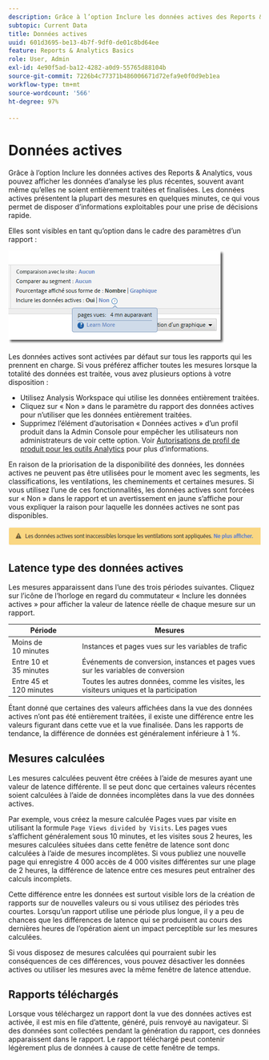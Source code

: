 ```yaml
---
description: Grâce à l’option Inclure les données actives des Reports & Analytics, vous pouvez afficher les données d’analyse les plus récentes, souvent avant même qu’elles ne soient entièrement traitées et finalisées. Les données actives présentent la plupart des mesures en quelques minutes, ce qui vous permet de disposer d’informations exploitables pour une prise de décisions rapide.
subtopic: Current Data
title: Données actives
uuid: 601d3695-be13-4b7f-9df0-de01c8bd64ee
feature: Reports & Analytics Basics
role: User, Admin
exl-id: 4e90f5ad-ba12-4282-a0d9-55765d88104b
source-git-commit: 7226b4c77371b486006671d72efa9e0f0d9eb1ea
workflow-type: tm+mt
source-wordcount: '566'
ht-degree: 97%

---
```


# Données actives

Grâce à l’option Inclure les données actives des Reports &amp; Analytics, vous pouvez afficher les données d’analyse les plus récentes, souvent avant même qu’elles ne soient entièrement traitées et finalisées. Les données actives présentent la plupart des mesures en quelques minutes, ce qui vous permet de disposer d’informations exploitables pour une prise de décisions rapide.

Elles sont visibles en tant qu’option dans le cadre des paramètres d’un rapport :

![Copie d’écran des données actives](assets/current_data.png)

Les données actives sont activées par défaut sur tous les rapports qui les prennent en charge. Si vous préférez afficher toutes les mesures lorsque la totalité des données est traitée, vous avez plusieurs options à votre disposition :

* Utilisez Analysis Workspace qui utilise les données entièrement traitées.
* Cliquez sur « Non » dans le paramètre du rapport des données actives pour n’utiliser que les données entièrement traitées.
* Supprimez l’élément d’autorisation « Données actives » d’un profil produit dans la Admin Console pour empêcher les utilisateurs non administrateurs de voir cette option. Voir [Autorisations de profil de produit pour les outils Analytics](/help/admin/admin-console/permissions/analytics-tools.md) pour plus d’informations.

En raison de la priorisation de la disponibilité des données, les données actives ne peuvent pas être utilisées pour le moment avec les segments, les classifications, les ventilations, les cheminements et certaines mesures. Si vous utilisez l’une de ces fonctionnalités, les données actives sont forcées sur « Non » dans le rapport et un avertissement en jaune s’affiche pour vous expliquer la raison pour laquelle les données actives ne sont pas disponibles.

![Avertissement sur les données actives](assets/current_data_notice.png)

## Latence type des données actives

Les mesures apparaissent dans l’une des trois périodes suivantes. Cliquez sur l’icône de l’horloge en regard du commutateur « Inclure les données actives » pour afficher la valeur de latence réelle de chaque mesure sur un rapport.

| Période | Mesures |
| --- | --- |
| Moins de 10 minutes | Instances et pages vues sur les variables de trafic |
| Entre 10 et 35 minutes | Événements de conversion, instances et pages vues sur les variables de conversion |
| Entre 45 et 120 minutes | Toutes les autres données, comme les visites, les visiteurs uniques et la participation |

Étant donné que certaines des valeurs affichées dans la vue des données actives n’ont pas été entièrement traitées, il existe une différence entre les valeurs figurant dans cette vue et la vue finalisée. Dans les rapports de tendance, la différence de données est généralement inférieure à 1 %.

## Mesures calculées

Les mesures calculées peuvent être créées à l’aide de mesures ayant une valeur de latence différente. Il se peut donc que certaines valeurs récentes soient calculées à l’aide de données incomplètes dans la vue des données actives.

Par exemple, vous créez la mesure calculée Pages vues par visite en utilisant la formule `Page Views divided by Visits`. Les pages vues s’affichent généralement sous 10 minutes, et les visites sous 2 heures, les mesures calculées situées dans cette fenêtre de latence sont donc calculées à l’aide de mesures incomplètes. Si vous publiez une nouvelle page qui enregistre 4 000 accès de 4 000 visites différentes sur une plage de 2 heures, la différence de latence entre ces mesures peut entraîner des calculs incomplets.

Cette différence entre les données est surtout visible lors de la création de rapports sur de nouvelles valeurs ou si vous utilisez des périodes très courtes. Lorsqu’un rapport utilise une période plus longue, il y a peu de chances que les différences de latence qui se produisent au cours des dernières heures de l’opération aient un impact perceptible sur les mesures calculées.

Si vous disposez de mesures calculées qui pourraient subir les conséquences de ces différences, vous pouvez désactiver les données actives ou utiliser les mesures avec la même fenêtre de latence attendue.

## Rapports téléchargés

Lorsque vous téléchargez un rapport dont la vue des données actives est activée, il est mis en file d’attente, généré, puis renvoyé au navigateur. Si des données sont collectées pendant la génération du rapport, ces données apparaissent dans le rapport. Le rapport téléchargé peut contenir légèrement plus de données à cause de cette fenêtre de temps.
